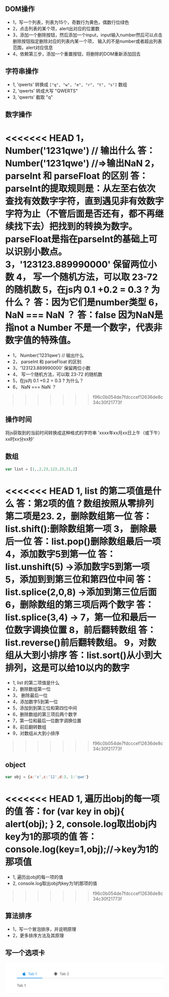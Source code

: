 ## DOM操作
* 1，写一个列表，列表为15个，奇数行为黄色，偶数行位绿色
* 2，点击列表的某个项，alert出对应的位置数
* 3，添加一个删除按钮，然后添加一个input，input输入number然后可以点击删除按钮指定删除对应的列表内某一个项，
输入的不是number或者超出列表范围，alert对应信息
* 4，依赖第三步，添加一个重置按钮，将删除的DOM重新添加回去

## 字符串操作
* 1, 'qwerts' 转换成 `["q", "w", "e", "r", "t", "s"]` 数组
* 2, 'qwerts' 转成大写 "QWERTS"
* 3, 'qwerts' 截取 "q"

## 数字操作
<<<<<<< HEAD
1， Number('1231qwe') // 输出什么
答：Number('1231qwe') //=>输出NaN
2， parseInt 和 parseFloat 的区别
答：parseInt的提取规则是：从左至右依次查找有效数字字符，直到遇见非有效数字字符为止（不管后面是否还有，都不再继续找下去）把找到的转换为数字。parseFloat是指在parseInt的基础上可以识别小数点。
3，'123123.889990000' 保留两位小数
4， 写一个随机方法，可以取 23-72 的随机数
5，在js内 0.1 +0.2 = 0.3 ?  为什么？
答：因为它们是number类型
6， NaN === NaN ？
答：false  因为NaN是指not a Number 不是一个数字，代表非数字值的特殊值。
=======
* 1， Number('1231qwe') // 输出什么
* 2， parseInt 和 parseFloat 的区别
* 3，'123123.889990000' 保留两位小数
* 4， 写一个随机方法，可以取 23-72 的随机数
* 5，在js内 0.1 +0.2 = 0.3 ?  为什么？
* 6， NaN === NaN ？
>>>>>>> f96c0b054de7fdcccef12636de8c34c30f21773f
## 操作时间
将js获取到的当前时间转换成这种格式的字符串 'xxxx年xx月xx日上午（或下午）xx时xx分xx秒'

## 数组
```js
var list = [1,,2,23,123,23,21,2]
```
<<<<<<< HEAD
1, list 的第二项值是什么
答：第2项的值？数组按照从零排列 第二项是23.
2，删除数组第一位
 答：list.shift():删除数组第一项
3， 删除最后一位
答：list.pop()删除数组最后一项
4，添加数字5到第一位
答：list.unshift(5) ->添加数字5到第一项
5，添加到到第三位和第四位中间
答：list.splice(2,0,8) ->添加到第三位后面
6，删除数组的第三项后两个数字
答：list.splice(3,4) ->
7，第一位和最后一位数字调换位置
8，前后翻转数组
答：list.reverse()前后翻转数组。
9，对数组从大到小排序
答：list.sort()从小到大排列，这是可以给10以内的数字
=======
* 1, list 的第二项值是什么
* 2，删除数组第一位
* 3， 删除最后一位
* 4，添加数字5到第一位
* 5，添加到到第三位和第四位中间
* 6，删除数组的第三项后两个数字
* 7，第一位和最后一位数字调换位置
* 8，前后翻转数组
* 9，对数组从大到小排序
>>>>>>> f96c0b054de7fdcccef12636de8c34c30f21773f

## object
```js
var obj = {a:'x',c:'12',d:3, 1:'qwe'}
```
<<<<<<< HEAD
1, 遍历出obj的每一项的值
答：for (var key in obj){
    alert(obj);
}
2, console.log取出obj内key为1的那项的值
答：console.log(key=1,obj);//->key为1的那项值
=======
* 1, 遍历出obj的每一项的值
* 2, console.log取出obj内key为1的那项的值
>>>>>>> f96c0b054de7fdcccef12636de8c34c30f21773f

## 算法排序
* 1，写一个冒泡排序，并说明原理
* 2，更多排序方法及其原理

## 写一个选项卡
<img src="./tabs.png">